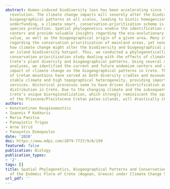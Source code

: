 ```yaml
---
abstract: Human-induced biodiversity loss has been accelerating since the industrial
  revolution. The climate change impacts will severely alter the biodiversity and
  biogeographical patterns at all scales, leading to biotic homogenization. Due to
  underfunding, a climate smart, conservation-prioritization scheme is needed to optimize
  species protection. Spatial phylogenetics enable the identification of endemism
  centers and provide valuable insights regarding the eco-evolutionary and conservation
  value, as well as the biogeographical origin of a given area. Many studies exist
  regarding the conservation prioritization of mainland areas, yet none has assessed
  how climate change might alter the biodiversity and biogeographical patterns of
  an island biodiversity hotspot. Thus, we conducted a phylogenetically informed,
  conservation prioritization study dealing with the effects of climate change on
  Crete’s plant diversity and biogeographical patterns. Using several macroecological
  analyses, we identified the current and future endemism centers and assessed the
  impact of climate change on the biogeographical patterns in Crete. The highlands
  of Cretan mountains have served as both diversity cradles and museums, due to their
  stable climate and high topographical heterogeneity, providing important ecosystem
  services. Historical processes seem to have driven diversification and endemic species
  distribution in Crete. Due to the changing climate and the subsequent biotic homogenization,
  Crete’s unique bioregionalization, which strongly reminiscent the spatial configuration
  of the Pliocene/Pleistocene Cretan paleo-islands, will drastically change. The …
authors:
- Konstantinos Kougioumoutzis
- Ioannis P Kokkoris
- Maria Panitsa
- Panayiotis Trigas
- Arne Strid
- Panayotis Dimopoulos
date: '2020'
doi: https://www.mdpi.com/2079-7737/9/8/199
featured: false
publication: Biology
publication_types:
- '2'
tags: []
title: Spatial Phylogenetics, Biogeographical Patterns and Conservation Implications
  of the Endemic Flora of Crete (Aegean, Greece) under Climate Change Scenarios
url_pdf: ''
---
```

